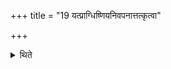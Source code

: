 +++
title = "19 यत्प्राग्धिष्णियनिवपनात्तत्कृत्वा"

+++

<details><summary>थिते</summary>

यत्प्राग्धिष्णियनिवपनात्तत्कृत्वा १९
</details>
